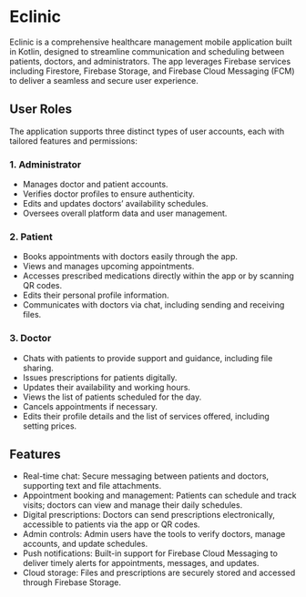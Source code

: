 # Eclinic

Eclinic is a comprehensive healthcare management mobile application built in Kotlin, designed to streamline communication and scheduling between patients, doctors, and administrators. The app leverages Firebase services including Firestore, Firebase Storage, and Firebase Cloud Messaging (FCM) to deliver a seamless and secure user experience.

## User Roles

The application supports three distinct types of user accounts, each with tailored features and permissions:

### 1. Administrator
- Manages doctor and patient accounts.
- Verifies doctor profiles to ensure authenticity.
- Edits and updates doctors’ availability schedules.
- Oversees overall platform data and user management.
### 2. Patient
- Books appointments with doctors easily through the app.
- Views and manages upcoming appointments.
- Accesses prescribed medications directly within the app or by scanning QR codes.
- Edits their personal profile information.
- Communicates with doctors via chat, including sending and receiving files.
### 3. Doctor
- Chats with patients to provide support and guidance, including file sharing.
- Issues prescriptions for patients digitally.
- Updates their availability and working hours.
- Views the list of patients scheduled for the day.
- Cancels appointments if necessary.
- Edits their profile details and the list of services offered, including setting prices.
## Features

- Real-time chat: Secure messaging between patients and doctors, supporting text and file attachments.
- Appointment booking and management: Patients can schedule and track visits; doctors can view and manage their daily schedules.
- Digital prescriptions: Doctors can send prescriptions electronically, accessible to patients via the app or QR codes.
- Admin controls: Admin users have the tools to verify doctors, manage accounts, and update schedules.
- Push notifications: Built-in support for Firebase Cloud Messaging to deliver timely alerts for appointments, messages, and updates.
- Cloud storage: Files and prescriptions are securely stored and accessed through Firebase Storage.
